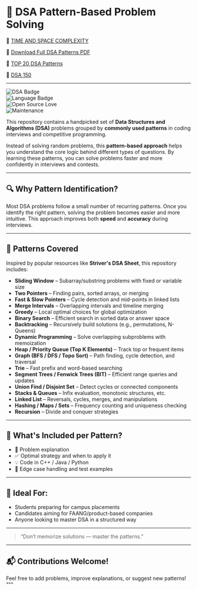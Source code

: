 
# 📘 DSA Pattern-Based Problem Solving

📄 [TIME AND SPACE COMPLEXITY](https://media.licdn.com/dms/document/media/v2/D561FAQEWzgXT7fZuJA/feedshare-document-pdf-analyzed/B56ZftB7elG0AY-/0/1752028399295?e=1755129600&v=beta&t=gDGj-cR-5ViTWL3VywPZ2fvn8LwFuCII7Wapkkv0OmU)

📄 [Download Full DSA Patterns PDF](https://media.licdn.com/dms/document/media/v2/D561FAQEzsEp3PHffEw/feedshare-document-pdf-analyzed/B56Zf3brKhHYAk-/0/1752202919499?e=1755129600&v=beta&t=-_pLuY9MwDFTkwtf_okwAHG3vTlGxDCpXa4cAFSxiwU)

📄 [TOP 20 DSA Patterns](https://media.licdn.com/dms/document/media/v2/D561FAQECUjAPoPT5-Q/feedshare-document-pdf-analyzed/B56ZhJ4u73HQAY-/0/1753586321957?e=1755129600&v=beta&t=-LWDLJcy044vQ2t9wE0JoNxIOUXsLQQ9F-sk4TYJbho)

📄 [DSA 150](https://media.licdn.com/dms/document/media/v2/D561FAQEQPwl-5e8-1A/feedshare-document-pdf-analyzed/B56ZgWTqFDHQAc-/0/1752720915770?e=1755129600&v=beta&t=Y_tBRnf_y9dSLu6D-XuEz8Y8LZjkLHKG9n4aEFnh3uA)

---

![DSA Badge](https://img.shields.io/badge/Data%20Structures-Patterns-blue)  
![Language Badge](https://img.shields.io/badge/Language-C++%2FJava%2FPython-informational)  
![Open Source Love](https://img.shields.io/badge/PRs-welcome-brightgreen)  
![Maintenance](https://img.shields.io/badge/Maintained-Yes-green)

This repository contains a handpicked set of **Data Structures and Algorithms (DSA)** problems grouped by **commonly used patterns** in coding interviews and competitive programming.

Instead of solving random problems, this **pattern-based approach** helps you understand the core logic behind different types of questions. By learning these patterns, you can solve problems faster and more confidently in interviews and contests.

---

## 🔍 Why Pattern Identification?

Most DSA problems follow a small number of recurring patterns. Once you identify the right pattern, solving the problem becomes easier and more intuitive. This approach improves both **speed** and **accuracy** during interviews.

---

## 📂 Patterns Covered

Inspired by popular resources like **Striver's DSA Sheet**, this repository includes:

- **Sliding Window** – Subarray/substring problems with fixed or variable size  
- **Two Pointers** – Finding pairs, sorted arrays, or merging  
- **Fast & Slow Pointers** – Cycle detection and mid-points in linked lists  
- **Merge Intervals** – Overlapping intervals and timeline merging  
- **Greedy** – Local optimal choices for global optimization  
- **Binary Search** – Efficient search in sorted data or answer space  
- **Backtracking** – Recursively build solutions (e.g., permutations, N-Queens)  
- **Dynamic Programming** – Solve overlapping subproblems with memoization  
- **Heap / Priority Queue (Top K Elements)** – Track top or frequent items  
- **Graph (BFS / DFS / Topo Sort)** – Path finding, cycle detection, and traversal  
- **Trie** – Fast prefix and word-based searching  
- **Segment Trees / Fenwick Trees (BIT)** – Efficient range queries and updates  
- **Union Find / Disjoint Set** – Detect cycles or connected components  
- **Stacks & Queues** – Infix evaluation, monotonic structures, etc.  
- **Linked List** – Reversals, cycles, merges, and manipulations  
- **Hashing / Maps / Sets** – Frequency counting and uniqueness checking  
- **Recursion** – Divide and conquer strategies

---

## 🧠 What's Included per Pattern?

- 📄 Problem explanation  
- ✅ Optimal strategy and when to apply it  
- 💡 Code in C++ / Java / Python  
- 🧪 Edge case handling and test examples

---

## 🚀 Ideal For:

- Students preparing for campus placements  
- Candidates aiming for FAANG/product-based companies  
- Anyone looking to master DSA in a structured way

---

> “Don’t memorize solutions — master the patterns.”

---

## 📬 Contributions Welcome!

Feel free to add problems, improve explanations, or suggest new patterns!
"""
